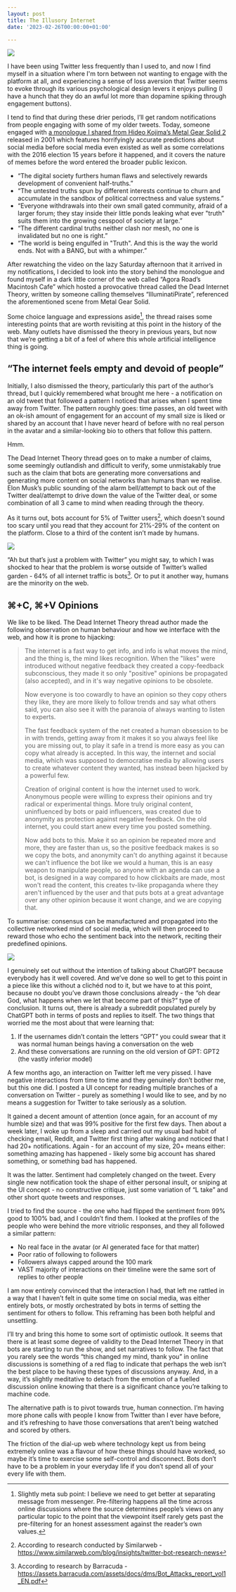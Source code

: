 ```yaml
---
layout: post
title: The Illusory Internet
date: '2023-02-26T00:00:00+01:00'

---
```


![](/img/internet.png)

I have been using Twitter less frequently than I used to, and now I find myself in a situation where I'm torn between not wanting to engage with the platform at all, and experiencing a sense of loss aversion that Twitter seems to evoke through its various psychological design levers it enjoys pulling (I have a hunch that they do an awful lot more than dopamine spiking through engagement buttons).

I tend to find that during these drier periods, I’ll get random notifications from people engaging with some of my older tweets. Today, someone engaged with [a monologue I shared from Hideo Kojima’s Metal Gear Solid 2](https://twitter.com/jordanmoore/status/1218672445877555201) released in 2001 which features horrifyingly accurate predictions about social media before social media even existed as well as some correlations with the 2016 election 15 years before it happened, and it covers the nature of memes before the word entered the broader public lexicon.

- “The digital society furthers human flaws and selectively rewards development of convenient half-truths.”
- “The untested truths spun by different interests continue to churn and accumulate in the sandbox of political correctness and value systems.”
- “Everyone withdrawals into their own small gated community, afraid of a larger forum; they stay inside their little ponds leaking what ever "truth" suits them into the growing cesspool of society at large.”
- “The different cardinal truths neither clash nor mesh, no one is invalidated but no one is right.”
- “The world is being engulfed in "Truth". And this is the way the world ends. Not with a BANG, but with a whimper.”

After rewatching the video on the lazy Saturday afternoon that it arrived in my notifications, I decided to look into the story behind the monologue and found myself in a dark little corner of the web called “Agora Road’s Macintosh Cafe” which hosted a provocative thread called the Dead Internet Theory, written by someone calling themselves “IlluminatiPirate”, referenced the aforementioned scene from Metal Gear Solid.

Some choice language and expressions aside[^1], the thread raises some interesting points that are worth revisiting at this point in the history of the web. Many outlets have dismissed the theory in previous years, but now that we’re getting a bit of a feel of where this whole artificial intelligence thing is going.

## “The internet feels empty and devoid of people”

Initially, I also dismissed the theory, particularly this part of the author’s thread, but I quickly remembered what brought me here - a notification on an old tweet that followed a pattern I noticed that arises when I spent time away from Twitter. The pattern roughly goes: time passes, an old tweet with an ok-ish amount of engagement for an account of my small size is liked or shared by an account that I have never heard of before with no real person in the avatar and a similar-looking bio to others that follow this pattern.

Hmm.

The Dead Internet Theory thread goes on to make a number of claims, some seemingly outlandish and difficult to verify, some unmistakably true such as the claim that bots are generating more conversations and generating more content on social networks than humans than we realise. Elon Musk’s public sounding of the alarm bell/attempt to back out of the Twitter deal/attempt to drive down the value of the Twitter deal, or some combination of all 3 came to mind when reading through the theory.

As it turns out, bots account for 5% of Twitter users[^2], which doesn't sound too scary until you read that they account for 21%-29% of the content on the platform. Close to a third of the content isn’t made by humans.

![](/img/mask.png)

“Ah but that’s just a problem with Twitter” you might say, to which I was shocked to hear that the problem is worse outside of Twitter’s walled garden - 64% of all internet traffic is bots[^3]. Or to put it another way, humans are the minority on the web.

## ⌘+C, ⌘+V Opinions

We like to be liked. The Dead Internet Theory thread author made the following observation on human behaviour and how we interface with the web, and how it is prone to hijacking:

> The internet is a fast way to get info, and info is what moves the mind, and the thing is, the mind likes recognition. When the "likes" were introduced without negative feedback they created a copy-feedback subconscious, they made it so only "positive" opinions be propagated (also accepted), and in it's way negative opinions to be obsolete.
>
> Now everyone is too cowardly to have an opinion so they copy others they like, they are more likely to follow trends and say what others said, you can also see it with the paranoia of always wanting to listen to experts.
>
> The fast feedback system of the net created a human obsession to be in with trends, getting away from it makes it so you always feel like you are missing out, to play it safe in a trend is more easy as you can copy what already is accepted. In this way, the internet and social media, which was supposed to democratise media by allowing users to create whatever content they wanted, has instead been hijacked by a powerful few.
>
> Creation of original content is how the internet used to work. Anonymous people were willing to express their opinions and try radical or experimental things. More truly original content, uninfluenced by bots or paid influencers, was created due to anonymity as protection against negative feedback. On the old internet, you could start anew every time you posted something.
>
> Now add bots to this. Make it so an opinion be repeated more and more, they are faster than us, so the positive feedback makes is so we copy the bots, and anonymity can't do anything against it because we can't influence the bot like we would a human, this is an easy weapon to manipulate people, so anyone with an agenda can use a bot, is designed in a way compared to how clickbaits are made, most won't read the content, this creates tv-like propaganda where they aren't influenced by the user and that puts bots at a great advantage over any other opinion because it wont change, and we are copying that.

To summarise: consensus can be manufactured and propagated into the collective networked mind of social media, which will then proceed to reward those who echo the sentiment back into the network, reciting their predefined opinions.

![](/img/internet-2.png)

I genuinely set out without the intention of talking about ChatGPT because everybody has it well covered. And we’ve done so well to get to this point in a piece like this without a clichéd nod to it, but we have to at this point, because no doubt you’ve drawn those conclusions already - the “oh dear God, what happens when we let that become part of this?” type of conclusion. It turns out, there is already a subreddit populated purely by ChatGPT both in terms of posts and replies to itself. The two things that worried me the most about that were learning that:

1. If the usernames didn’t contain the letters “GPT” you could swear that it was normal human beings having a conversation on the web
2. And these conversations are running on the old version of GPT: GPT2 (the vastly inferior model)

A few months ago, an interaction on Twitter left me very pissed. I have negative interactions from time to time and they genuinely don’t bother me, but this one did. I posted a UI concept for reading multiple branches of a conversation on Twitter - purely as something I would like to see, and by no means a suggestion for Twitter to take seriously as a solution.

It gained a decent amount of attention (once again, for an account of my humble size) and that was 99% positive for the first few days. Then about a week later, I woke up from a sleep and carried out my usual bad habit of checking email, Reddit, and Twitter first thing after waking and noticed that I had 20+ notifications. Again - for an account of my size, 20+ means either: something amazing has happened - likely some big account has shared something, or something bad has happened.

It was the latter. Sentiment had completely changed on the tweet. Every single new notification took the shape of either personal insult, or sniping at the UI concept - no constructive critique, just some variation of “L take” and other short quote tweets and responses.

I tried to find the source - the one who had flipped the sentiment from 99% good to 100% bad, and I couldn’t find them. I looked at the profiles of the people who were behind the more vitriolic responses, and they all followed a similar pattern:

- No real face in the avatar (or AI generated face for that matter)
- Poor ratio of following to followers
- Followers always capped around the 100 mark
- VAST majority of interactions on their timeline were the same sort of replies to other people

I am now entirely convinced that the interaction I had, that left me rattled in a way that I haven’t felt in quite some time on social media, was either entirely bots, or mostly orchestrated by bots in terms of setting the sentiment for others to follow. This reframing has been both helpful and unsettling.

I’ll try and bring this home to some sort of optimistic outlook. It seems that there is at least some degree of validity to the Dead Internet Theory in that bots are starting to run the show, and set narratives to follow. The fact that you rarely see the words “this changed my mind, thank you” in online discussions is something of a red flag to indicate that perhaps the web isn’t the best place to be having these types of discussions anyway. And, in a way, it’s slightly meditative to detach from the emotion of a fuelled discussion online knowing that there is a significant chance you’re talking to machine code.

The alternative path is to pivot towards true, human connection. I’m having more phone calls with people I know from Twitter than I ever have before, and it’s refreshing to have those conversations that aren’t being watched and scored by others.

The friction of the dial-up web where technology kept us from being extremely online was a flavour of how these things should have worked, so maybe it’s time to exercise some self-control and disconnect. Bots don’t have to be a problem in your everyday life if you don’t spend all of your every life with them.


[^1]: Slightly meta sub point: I believe we need to get better at separating message from messenger. Pre-filtering happens all the time across online discussions where the source determines people’s views on any particular topic to the point that the viewpoint itself rarely gets past the pre-filtering for an honest assessment against the reader’s own values.

[^2]: According to research conducted by Similarweb - https://www.similarweb.com/blog/insights/twitter-bot-research-news

[^3]: According to research by Barracuda - https://assets.barracuda.com/assets/docs/dms/Bot_Attacks_report_vol1_EN.pdf
